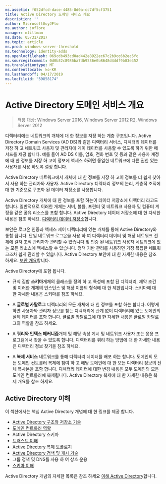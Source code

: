 ```yaml
---
ms.assetid: f052dfcd-dace-4485-8d0a-cc7df5cf3751
title: Active Directory 도메인 서비스 개요
description: ''
author: MicrosoftGuyJFlo
ms.author: joflore
manager: mtillman
ms.date: 05/31/2017
ms.topic: article
ms.prod: windows-server-threshold
ms.technology: identity-adds
ms.openlocfilehash: 069cdb493cd0ad442e8922ec67c2b9cc6b2ec5fc
ms.sourcegitcommit: 0d0b32c8986ba7db9536e0b8648d4ddf9b03e452
ms.translationtype: MT
ms.contentlocale: ko-KR
ms.lasthandoff: 04/17/2019
ms.locfileid: "59858174"
---
```

# <a name="active-directory-domain-services-overview"></a>Active Directory 도메인 서비스 개요

>적용 대상: Windows Server 2016, Windows Server 2012 R2, Windows Server 2012


디렉터리에는 네트워크의 개체에 대 한 정보를 저장 하는 계층 구조입니다. Active Directory Domain Services (AD DS)와 같은 디렉터리 서비스, 디렉터리 데이터를 저장 하 고 네트워크 사용자 및 관리자에 게이 데이터를 사용할 수 있도록 하기 위한 메서드를 제공 합니다. 예를 들어 AD DS 이름, 암호, 전화 번호 및 등과 같은 사용자 계정에 대 한 정보를 저장 하 고이 정보에 액세스 하려면 동일한 네트워크에 다른 권한 있는 사용자를 사용 하도록 설정 합니다.

Active Directory 네트워크에서 개체에 대 한 정보를 저장 하 고이 정보를 더 쉽게 찾아서 사용 하는 관리자와 사용자. Active Directory 디렉터리 정보의 논리, 계층적 조직에 대 한 기준으로 구조화 된 데이터 저장소를 사용합니다.

Active Directory 개체에 대 한 정보를 포함 하는이 데이터 저장소에 디렉터리 라고도 합니다. 일반적으로 이러한 개체는 서버, 볼륨, 프린터 및 네트워크 사용자 및 컴퓨터 계정을 같은 공유 리소스를 포함 합니다. Active Directory 데이터 저장소에 대 한 자세한 내용은 참조 하세요. [디렉터리 데이터 저장소](https://technet.microsoft.com/library/cc736627(v=ws.10).aspx)합니다.

보안은 로그온 인증과 액세스 제어 디렉터리에 있는 개체를 통해 Active Directory와 통합 됩니다. 단일 네트워크 로그온을 사용 하 여 디렉터리 데이터 및 해당 네트워크 전체에 걸쳐 조직 관리자가 관리할 수 있습니다 및 인증 된 네트워크 사용자 네트워크에 있는 모든 리소스에 액세스할 수 있습니다. 정책 기반 관리를 사용하면 가장 복잡한 네트워크조차 쉽게 관리할 수 있습니다. Active Directory 보안에 대 한 자세한 내용은 참조 하세요. [보안 개요](../../plan/security-best-practices/best-practices-for-securing-active-directory.md)합니다.

Active Directory에 포함 됩니다.
* 규칙 집합 **스키마**개체의 클래스를 정의 하 고 특성에 포함 된 디렉터리, 제약 조건 및 이러한 개체의 인스턴스 및 해당 이름의 형식에 대 한 제한입니다. 스키마에 대 한 자세한 내용은 스키마를 참조 하세요.


* A **글로벌 카탈로그** 디렉터리의 모든 개체에 대 한 정보를 포함 하는 합니다. 이렇게 하면 사용자와 관리자 정보를 찾는 디렉터리에 관계 없이 디렉터리에 있는 도메인의 실제 데이터를 포함 합니다. 글로벌 카탈로그에 대 한 자세한 내용은 글로벌 카탈로그의 역할을 참조 하세요.


* A **쿼리와 인덱스 메커니즘**개체 및 해당 속성 게시 및 네트워크 사용자 또는 응용 프로그램에서 찾을 수 있도록 합니다. 디렉터리를 쿼리 하는 방법에 대 한 자세한 내용은 디렉터리 정보 찾기을 참조 하세요.


* A **복제 서비스** 네트워크를 통해 디렉터리 데이터를 배포 하는 합니다. 도메인의 모든 도메인 컨트롤러 복제에 참여 하 고 해당 도메인에 대 한 모든 디렉터리 정보의 전체 복사본을 포함 합니다. 디렉터리 데이터에 대한 변경 내용은 모두 도메인의 모든 도메인 컨트롤러에 복제됩니다. Active Directory 복제에 대 한 자세한 내용은 복제 개요를 참조 하세요.

## <a name="understanding-active-directory"></a>Active Directory 이해
 이 섹션에서는 핵심 Active Directory 개념에 대 한 링크를 제공 합니다.
 
* [Active Directory 구조와 저장소 기술](https://technet.microsoft.com/library/cc759186(v=ws.10).aspx)
* [도메인 컨트롤러 역할](https://technet.microsoft.com/library/cc786438(v=ws.10).aspx) 
* Active Directory 스키마 
* [트러스트 이해](https://technet.microsoft.com/library/cc771294(v=ws.10).aspx) 
* [Active Directory 복제 토폴로지](https://technet.microsoft.com/library/cc786438(v=ws.10).aspx) 
* [Active Directory 검색 및 게시 기술](https://technet.microsoft.com/library/cc775686(v=ws.10).aspx) 
* 그룹 정책 및 DNS를 사용 하 여 상호 운용 
* [스키마 이해](https://technet.microsoft.com/library/cc759402(v=ws.10).aspx) 

Active Directory 개념의 자세한 목록은 참조 하세요 [이해 Active Directory](https://technet.microsoft.com/library/cc781408(v=ws.10).aspx)합니다. 


